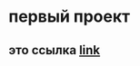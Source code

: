 # первый проект

## это ссылка [link](https://docs.google.com/document/d/1cz-YCLcjQK2N7vcF5OwirRr8P9X_9LdjcD4BDCCul1o/edit)